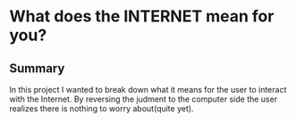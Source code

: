 # What does the INTERNET mean for you?

## Summary

In this project I wanted to break down what it means for the user to interact with the Internet. By reversing the judment to the computer side the user realizes there is nothing to worry about(quite yet).

